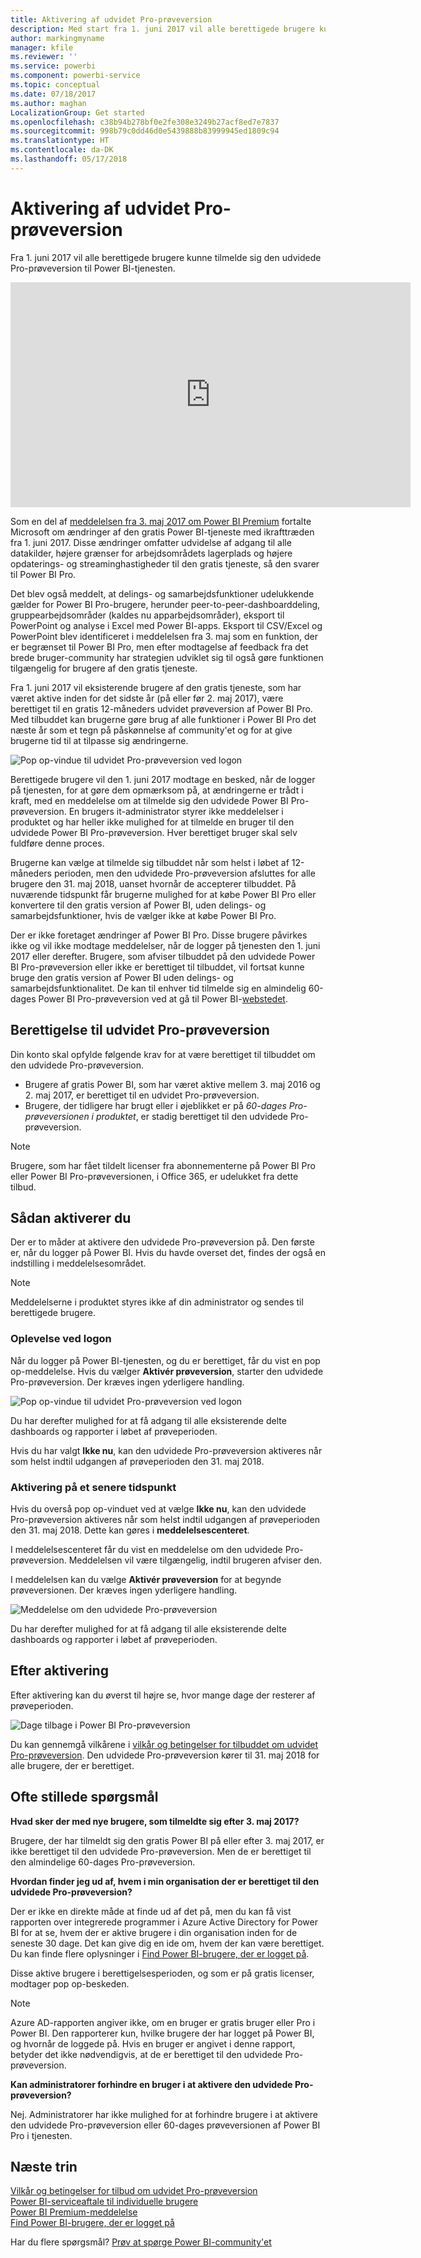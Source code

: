 ```yaml
---
title: Aktivering af udvidet Pro-prøveversion
description: Med start fra 1. juni 2017 vil alle berettigede brugere kunne tilmelde sig den udvidede Pro-prøveversion til Power BI-tjenesten.
author: markingmyname
manager: kfile
ms.reviewer: ''
ms.service: powerbi
ms.component: powerbi-service
ms.topic: conceptual
ms.date: 07/18/2017
ms.author: maghan
LocalizationGroup: Get started
ms.openlocfilehash: c38b94b278bf0e2fe308e3249b27acf8ed7e7837
ms.sourcegitcommit: 998b79c0dd46d0e5439888b83999945ed1809c94
ms.translationtype: HT
ms.contentlocale: da-DK
ms.lasthandoff: 05/17/2018
---
```

# <a name="extended-pro-trial-activation"></a>Aktivering af udvidet Pro-prøveversion
Fra 1. juni 2017 vil alle berettigede brugere kunne tilmelde sig den udvidede Pro-prøveversion til Power BI-tjenesten.

<iframe width="640" height="360" src="https://www.youtube.com/embed/tPsNoPyY9aA?showinfo=0" frameborder="0" allowfullscreen></iframe>

Som en del af [meddelelsen fra 3. maj 2017 om Power BI Premium](https://powerbi.microsoft.com/blog/microsoft-accelerates-modern-bi-adoption-with-power-bi-premium/) fortalte Microsoft om ændringer af den gratis Power BI-tjeneste med ikrafttræden fra 1. juni 2017. Disse ændringer omfatter udvidelse af adgang til alle datakilder, højere grænser for arbejdsområdets lagerplads og højere opdaterings- og streaminghastigheder til den gratis tjeneste, så den svarer til Power BI Pro.

Det blev også meddelt, at delings- og samarbejdsfunktioner udelukkende gælder for Power BI Pro-brugere, herunder peer-to-peer-dashboarddeling, gruppearbejdsområder (kaldes nu apparbejdsområder), eksport til PowerPoint og analyse i Excel med Power BI-apps. Eksport til CSV/Excel og PowerPoint blev identificeret i meddelelsen fra 3. maj som en funktion, der er begrænset til Power BI Pro, men efter modtagelse af feedback fra det brede bruger-community har strategien udviklet sig til også gøre funktionen tilgængelig for brugere af den gratis tjeneste.

Fra 1. juni 2017 vil eksisterende brugere af den gratis tjeneste, som har været aktive inden for det sidste år (på eller før 2. maj 2017), være berettiget til en gratis 12-måneders udvidet prøveversion af Power BI Pro. Med tilbuddet kan brugerne gøre brug af alle funktioner i Power BI Pro det næste år som et tegn på påskønnelse af community'et og for at give brugerne tid til at tilpasse sig ændringerne.

![Pop op-vindue til udvidet Pro-prøveversion ved logon](media/service-extended-pro-trial/extended-pro-trial-activate-pop-up.png)

Berettigede brugere vil den 1. juni 2017 modtage en besked, når de logger på tjenesten, for at gøre dem opmærksom på, at ændringerne er trådt i kraft, med en meddelelse om at tilmelde sig den udvidede Power BI Pro-prøveversion. En brugers it-administrator styrer ikke meddelelser i produktet og har heller ikke mulighed for at tilmelde en bruger til den udvidede Power BI Pro-prøveversion. Hver berettiget bruger skal selv fuldføre denne proces.

Brugerne kan vælge at tilmelde sig tilbuddet når som helst i løbet af 12-måneders perioden, men den udvidede Pro-prøveversion afsluttes for alle brugere den 31. maj 2018, uanset hvornår de accepterer tilbuddet. På nuværende tidspunkt får brugerne mulighed for at købe Power BI Pro eller konvertere til den gratis version af Power BI, uden delings- og samarbejdsfunktioner, hvis de vælger ikke at købe Power BI Pro.

Der er ikke foretaget ændringer af Power BI Pro. Disse brugere påvirkes ikke og vil ikke modtage meddelelser, når de logger på tjenesten den 1. juni 2017 eller derefter. Brugere, som afviser tilbuddet på den udvidede Power BI Pro-prøveversion eller ikke er berettiget til tilbuddet, vil fortsat kunne bruge den gratis version af Power BI uden delings- og samarbejdsfunktionalitet. De kan til enhver tid tilmelde sig en almindelig 60-dages Power BI Pro-prøveversion ved at gå til Power BI-[webstedet](https://powerbi.microsoft.com/get-started/).

## <a name="eligibility-for-extended-pro-trial"></a>Berettigelse til udvidet Pro-prøveversion
Din konto skal opfylde følgende krav for at være berettiget til tilbuddet om den udvidede Pro-prøveversion.

* Brugere af gratis Power BI, som har været aktive mellem 3. maj 2016 og 2. maj 2017, er berettiget til en udvidet Pro-prøveversion.
* Brugere, der tidligere har brugt eller i øjeblikket er på *60-dages Pro-prøveversionen i produktet*, er stadig berettiget til den udvidede Pro-prøveversion.

> [!NOTE]
> Brugere, som har fået tildelt licenser fra abonnementerne på Power BI Pro eller Power BI Pro-prøveversionen, i Office 365, er udelukket fra dette tilbud.
> 
> 

## <a name="how-to-activate"></a>Sådan aktiverer du
Der er to måder at aktivere den udvidede Pro-prøveversion på. Den første er, når du logger på Power BI. Hvis du havde overset det, findes der også en indstilling i meddelelsesområdet.

> [!NOTE]
> Meddelelserne i produktet styres ikke af din administrator og sendes til berettigede brugere.
> 
> 

### <a name="experience-at-sign-in"></a>Oplevelse ved logon
Når du logger på Power BI-tjenesten, og du er berettiget, får du vist en pop op-meddelelse. Hvis du vælger **Aktivér prøveversion**, starter den udvidede Pro-prøveversion. Der kræves ingen yderligere handling.

![Pop op-vindue til udvidet Pro-prøveversion ved logon](media/service-extended-pro-trial/extended-pro-trial-pop-up.png)

Du har derefter mulighed for at få adgang til alle eksisterende delte dashboards og rapporter i løbet af prøveperioden.

Hvis du har valgt **Ikke nu**, kan den udvidede Pro-prøveversion aktiveres når som helst indtil udgangen af prøveperioden den 31. maj 2018.

### <a name="activation-at-a-later-date"></a>Aktivering på et senere tidspunkt
Hvis du overså pop op-vinduet ved at vælge **Ikke nu**, kan den udvidede Pro-prøveversion aktiveres når som helst indtil udgangen af prøveperioden den 31. maj 2018. Dette kan gøres i **meddelelsescenteret**.

I meddelelsescenteret får du vist en meddelelse om den udvidede Pro-prøveversion. Meddelelsen vil være tilgængelig, indtil brugeren afviser den.

I meddelelsen kan du vælge **Aktivér prøveversion** for at begynde prøveversionen. Der kræves ingen yderligere handling.

![Meddelelse om den udvidede Pro-prøveversion](media/service-extended-pro-trial/extended-pro-trial-notification.png)

Du har derefter mulighed for at få adgang til alle eksisterende delte dashboards og rapporter i løbet af prøveperioden.

## <a name="after-activation"></a>Efter aktivering
Efter aktivering kan du øverst til højre se, hvor mange dage der resterer af prøveperioden.

![Dage tilbage i Power BI Pro-prøveversion](media/service-extended-pro-trial/powerbi-trial-days-left.png)

Du kan gennemgå vilkårene i [vilkår og betingelser for tilbuddet om udvidet Pro-prøveversion](https://aka.ms/power-bi-trial). Den udvidede Pro-prøveversion kører til 31. maj 2018 for alle brugere, der er berettiget.

## <a name="frequently-asked-questions"></a>Ofte stillede spørgsmål
**Hvad sker der med nye brugere, som tilmeldte sig efter 3. maj 2017?**

Brugere, der har tilmeldt sig den gratis Power BI på eller efter 3. maj 2017, er ikke berettiget til den udvidede Pro-prøveversion. Men de er berettiget til den almindelige 60-dages Pro-prøveversion.

**Hvordan finder jeg ud af, hvem i min organisation der er berettiget til den udvidede Pro-prøveversion?**

Der er ikke en direkte måde at finde ud af det på, men du kan få vist rapporten over integrerede programmer i Azure Active Directory for Power BI for at se, hvem der er aktive brugere i din organisation inden for de seneste 30 dage. Det kan give dig en ide om, hvem der kan være berettiget. Du kan finde flere oplysninger i [Find Power BI-brugere, der er logget på](service-admin-access-usage.md).

Disse aktive brugere i berettigelsesperioden, og som er på gratis licenser, modtager pop op-beskeden. 

> [!NOTE]
> Azure AD-rapporten angiver ikke, om en bruger er gratis bruger eller Pro i Power BI. Den rapporterer kun, hvilke brugere der har logget på Power BI, og hvornår de loggede på. Hvis en bruger er angivet i denne rapport, betyder det ikke nødvendigvis, at de er berettiget til den udvidede Pro-prøveversion.
> 
> 

**Kan administratorer forhindre en bruger i at aktivere den udvidede Pro-prøveversion?**

Nej. Administratorer har ikke mulighed for at forhindre brugere i at aktivere den udvidede Pro-prøveversion eller 60-dages prøveversionen af Power BI Pro i tjenesten.

## <a name="next-steps"></a>Næste trin
[Vilkår og betingelser for tilbud om udvidet Pro-prøveversion](https://aka.ms/power-bi-trial)  
[Power BI-serviceaftale til individuelle brugere](https://powerbi.microsoft.com/terms-of-service/)  
[Power BI Premium-meddelelse](https://aka.ms/pbipremium-announcement)  
[Find Power BI-brugere, der er logget på](service-admin-access-usage.md)

Har du flere spørgsmål? [Prøv at spørge Power BI-community'et](https://community.powerbi.com/)

